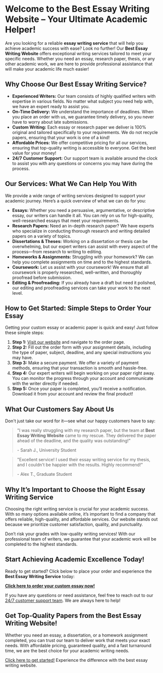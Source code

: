 # Welcome to the Best Essay Writing Website – Your Ultimate Academic Helper!

Are you looking for a reliable **essay writing service** that will help you achieve academic success with ease? Look no further! Our **Best Essay Writing Website** offers exceptional writing services tailored to meet your specific needs. Whether you need an essay, research paper, thesis, or any other academic work, we are here to provide professional assistance that will make your academic life much easier!

## Why Choose Our Best Essay Writing Service?

- **Experienced Writers:** Our team consists of highly qualified writers with expertise in various fields. No matter what subject you need help with, we have an expert ready to assist you.
- **On-Time Delivery:** We understand the importance of deadlines. When you place an order with us, we guarantee timely delivery, so you never have to worry about late submissions.
- **Custom Writing:** Each essay or research paper we deliver is 100% original and tailored specifically to your requirements. We do not recycle papers, ensuring that your work is one of a kind!
- **Affordable Prices:** We offer competitive pricing for all our services, ensuring that top-quality writing is accessible to everyone. Get the best value for your money!
- **24/7 Customer Support:** Our support team is available around the clock to assist you with any questions or concerns you may have during the process.

## Our Services: What We Can Help You With

We provide a wide range of writing services designed to support your academic journey. Here’s a quick overview of what we can do for you:

- **Essays:** Whether you need a persuasive, argumentative, or descriptive essay, our writers can handle it all. You can rely on us for high-quality, well-researched essays that meet your requirements.
- **Research Papers:** Need an in-depth research paper? We have experts who specialize in conducting thorough research and writing detailed papers on a variety of topics.
- **Dissertations & Theses:** Working on a dissertation or thesis can be overwhelming, but our expert writers can assist with every aspect of the process—from research to writing to editing.
- **Homeworks & Assignments:** Struggling with your homework? We can help you complete assignments on time and to the highest standards.
- **Coursework:** Let us assist with your coursework! We ensure that all coursework is properly researched, well-written, and thoroughly proofread before submission.
- **Editing & Proofreading:** If you already have a draft but need it polished, our editing and proofreading services can take your work to the next level.

## How to Get Started: Simple Steps to Order Your Essay

Getting your custom essay or academic paper is quick and easy! Just follow these simple steps:

1. **Step 1:** [Visit our website](https://tinyurl.com/topessay?keyword=best+essay+writing+website) and navigate to the order page.
2. **Step 2:** Fill out the order form with your assignment details, including the type of paper, subject, deadline, and any special instructions you may have.
3. **Step 3:** Make a secure payment. We offer a variety of payment methods, ensuring that your transaction is smooth and hassle-free.
4. **Step 4:** Our expert writers will begin working on your paper right away. You can monitor the progress through your account and communicate with the writer directly if needed.
5. **Step 5:** Once your paper is completed, you’ll receive a notification. Download it from your account and review the final product!

## What Our Customers Say About Us

Don't just take our word for it—see what our happy customers have to say:

> "I was really struggling with my research paper, but the team at **Best Essay Writing Website** came to my rescue. They delivered the paper ahead of the deadline, and the quality was outstanding!"
> 
> <footer>- Sarah J., University Student</footer>

> "Excellent service! I used their essay writing service for my thesis, and I couldn't be happier with the results. Highly recommend!"
> 
> <footer>- Alex T., Graduate Student</footer>

## Why It’s Important to Choose the Right Essay Writing Service

Choosing the right writing service is crucial for your academic success. With so many options available online, it’s important to find a company that offers reliable, high-quality, and affordable services. Our website stands out because we prioritize customer satisfaction, quality, and punctuality.

Don’t risk your grades with low-quality writing services! With our professional team of writers, we guarantee that your academic work will be completed to the highest standards.

## Start Achieving Academic Excellence Today!

Ready to get started? Click below to place your order and experience the **Best Essay Writing Service** today:

[**Click here to order your custom essay now!**](https://tinyurl.com/topessay?keyword=best+essay+writing+website)

If you have any questions or need assistance, feel free to reach out to our [24/7 customer support team](https://tinyurl.com/topessay?keyword=best+essay+writing+website). We are always here to help!

## Get Top-Quality Papers from the Best Essay Writing Website!

Whether you need an essay, a dissertation, or a homework assignment completed, you can trust our team to deliver work that meets your exact needs. With affordable pricing, guaranteed quality, and a fast turnaround time, we are the best choice for your academic writing needs.

[Click here to get started!](https://tinyurl.com/topessay?keyword=best+essay+writing+website) Experience the difference with the best essay writing website.
